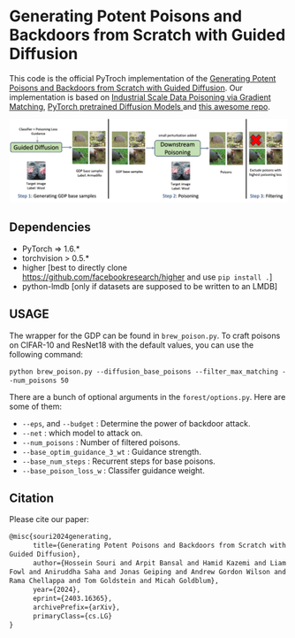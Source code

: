 # Generating Potent Poisons and Backdoors from Scratch with Guided Diffusion

This code is the official PyTroch implementation of the [Generating Potent Poisons and Backdoors from Scratch with Guided Diffusion](https://arxiv.org/abs/2403.16365). Our implementation is based on [Industrial Scale Data Poisoning via Gradient Matching](https://github.com/JonasGeiping/poisoning-gradient-matching), [PyTorch pretrained Diffusion Models
](https://github.com/pesser/pytorch_diffusion) and [this awesome repo](https://github.com/JonasGeiping/data-poisoning).

![Overview](Schematic.png)


## Dependencies

- PyTorch => 1.6.*
- torchvision > 0.5.*
- higher [best to directly clone https://github.com/facebookresearch/higher and use ```pip install .```]
- python-lmdb [only if datasets are supposed to be written to an LMDB]




## USAGE

The wrapper for the GDP can be found in `brew_poison.py`. To craft poisons on CIFAR-10 and ResNet18 with the default values, you can use the following command:

```shell
python brew_poison.py --diffusion_base_poisons --filter_max_matching --num_poisons 50
```


There are a bunch of optional arguments in the ```forest/options.py```. Here are some of them:

- ```--eps```, and ```--budget``` : Determine the power of backdoor attack.
- ```--net``` : which model to attack on.
- ```--num_poisons``` : Number of filtered poisons.
- ```--base_optim_guidance_3_wt``` : Guidance strength.
- ```--base_num_steps``` : Recurrent steps for base poisons.
- ```--base_poison_loss_w``` : Classifer guidance weight.

## Citation
Please cite our paper:

```
@misc{souri2024generating,
      title={Generating Potent Poisons and Backdoors from Scratch with Guided Diffusion}, 
      author={Hossein Souri and Arpit Bansal and Hamid Kazemi and Liam Fowl and Aniruddha Saha and Jonas Geiping and Andrew Gordon Wilson and Rama Chellappa and Tom Goldstein and Micah Goldblum},
      year={2024},
      eprint={2403.16365},
      archivePrefix={arXiv},
      primaryClass={cs.LG}
}
```
